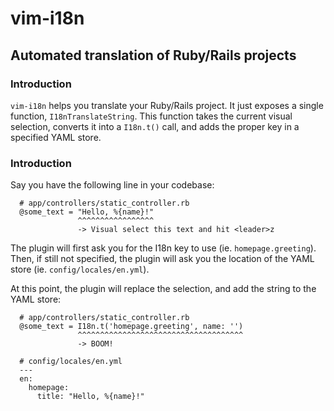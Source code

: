 # vim-i18n
## Automated translation of Ruby/Rails projects

### Introduction

`vim-i18n` helps you translate your Ruby/Rails project. It just exposes a 
single function, `I18nTranslateString`. This function takes the current visual 
selection, converts it into a `I18n.t()` call, and adds the proper key in a 
specified YAML store.

### Introduction

Say you have the following line in your codebase:

```
  # app/controllers/static_controller.rb
  @some_text = "Hello, %{name}!"
               ^^^^^^^^^^^^^^^^^
               -> Visual select this text and hit <leader>z
```

The plugin will first ask you for the I18n key to use (ie. `homepage.greeting`).
Then, if still not specified, the plugin will ask you the location of the YAML
store (ie. `config/locales/en.yml`).

At this point, the plugin will replace the selection, and add the string to the
YAML store:

```
  # app/controllers/static_controller.rb
  @some_text = I18n.t('homepage.greeting', name: '')
               ^^^^^^^^^^^^^^^^^^^^^^^^^^^^^^^^^^^^^
               -> BOOM!

  # config/locales/en.yml
  ---
  en:
    homepage:
      title: "Hello, %{name}!"
```

